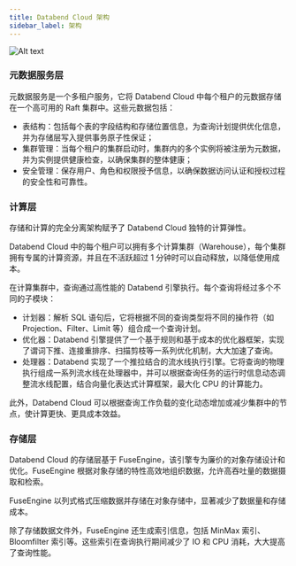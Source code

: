 ```yaml
---
title: Databend Cloud 架构
sidebar_label: 架构
---
```


![Alt text](@site/static/img/documents/overview/2.png)

### 元数据服务层

元数据服务是一个多租户服务，它将 Databend Cloud 中每个租户的元数据存储在一个高可用的 Raft 集群中。这些元数据包括：

- 表结构：包括每个表的字段结构和存储位置信息，为查询计划提供优化信息，并为存储层写入提供事务原子性保证；
- 集群管理：当每个租户的集群启动时，集群内的多个实例将被注册为元数据，并为实例提供健康检查，以确保集群的整体健康；
- 安全管理：保存用户、角色和权限授予信息，以确保数据访问认证和授权过程的安全性和可靠性。

### 计算层

存储和计算的完全分离架构赋予了 Databend Cloud 独特的计算弹性。

Databend Cloud 中的每个租户可以拥有多个计算集群（Warehouse），每个集群拥有专属的计算资源，并且在不活跃超过 1 分钟时可以自动释放，以降低使用成本。

在计算集群中，查询通过高性能的 Databend 引擎执行。每个查询将经过多个不同的子模块：

- 计划器：解析 SQL 语句后，它将根据不同的查询类型将不同的操作符（如 Projection、Filter、Limit 等）组合成一个查询计划。
- 优化器：Databend 引擎提供了一个基于规则和基于成本的优化器框架，实现了谓词下推、连接重排序、扫描剪枝等一系列优化机制，大大加速了查询。
- 处理器：Databend 实现了一个推拉结合的流水线执行引擎。它将查询的物理执行组成一系列流水线在处理器中，并可以根据查询任务的运行时信息动态调整流水线配置，结合向量化表达式计算框架，最大化 CPU 的计算能力。

此外，Databend Cloud 可以根据查询工作负载的变化动态增加或减少集群中的节点，使计算更快、更具成本效益。

### 存储层

Databend Cloud 的存储层基于 FuseEngine，该引擎专为廉价的对象存储设计和优化。FuseEngine 根据对象存储的特性高效地组织数据，允许高吞吐量的数据摄取和检索。

FuseEngine 以列式格式压缩数据并存储在对象存储中，显著减少了数据量和存储成本。

除了存储数据文件外，FuseEngine 还生成索引信息，包括 MinMax 索引、Bloomfilter 索引等。这些索引在查询执行期间减少了 IO 和 CPU 消耗，大大提高了查询性能。